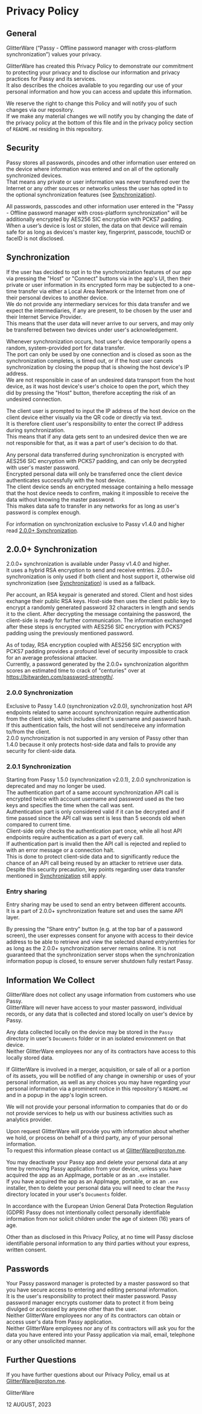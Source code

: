 # Privacy Policy

## General

GlitterWare (“Passy - Offline password manager with cross-platform synchronization”) values your privacy.

GlitterWare has created this Privacy Policy to demonstrate our commitment to protecting your privacy and to disclose our information and privacy practices for Passy and its services.  
It also describes the choices available to you regarding our use of your personal information and how you can access and update this information.

We reserve the right to change this Policy and will notify you of such changes via our repository.  
If we make any material changes we will notify you by changing the date of the privacy policy at the bottom of this file and in the privacy policy section of `README.md` residing in this repository.

## Security

Passy stores all passwords, pincodes and other information user entered on the device where information was entered and on all of the optionally synchronized devices.  
That means any private or user information was never transfered over the Internet or any other sources or networks unless the user has opted in to the optional synchronization features (see [Synchronization](#synchronization)).

All passwords, passcodes and other information user entered in the "Passy - Offline password manager with cross-platform synchronization" will be additionally encrypted by AES256 SIC encryption with PCKS7 padding.  
When a user’s device is lost or stolen, the data on that device will remain safe for as long as devices's master key, fingerprint, passcode, touchID or faceID is not disclosed.

## Synchronization

If the user has decided to opt in to the synchronization features of our app via pressing the "Host" or "Connect" buttons via in the app's UI, then their private or user information in its encrypted form may be subjected to a one-time transfer via either a Local Area Network or the Internet from one of their personal devices to another device.  
We do not provide any intermediary services for this data transfer and we expect the intermediaries, if any are present, to be chosen by the user and their Internet Service Provider.  
This means that the user data will never arrive to our servers, and may only be transferred between two devices under user's acknowledgement.

Whenever synchronization occurs, host user's device temporarily opens a random, system-provided port for data transfer.  
The port can only be used by one connection and is closed as soon as the synchronization completes, is timed out, or if the host user cancels synchronization by closing the popup that is showing the host device's IP address.  
We are not responsible in case of an undesired data transport from the host device, as it was host device's user's choice to open the port, which they did by pressing the "Host" button, therefore accepting the risk of an undesired connection.

The client user is prompted to input the IP address of the host device on the client device either visually via the QR code or directly via text.  
It is therefore client user's responsibility to enter the correct IP address during synchronization.  
This means that if any data gets sent to an undesired device then we are not responsible for that, as it was a part of user's decision to do that.

Any personal data transferred during synchronization is encrypted with AES256 SIC encryption with PCKS7 padding, and can only be decrypted with user's master password.  
Encrypted personal data will only be transferred once the client device authenticates successfully with the host device.  
The client device sends an encrypted message containing a hello message that the host device needs to confirm, making it impossible to receive the data without knowing the master password.  
This makes data safe to transfer in any networks for as long as user's password is complex enough.

For information on synchronization exclusive to Passy v1.4.0 and higher read [2.0.0+ Synchronization](#200-synchronization).

## 2.0.0+ Synchronization

2.0.0+ synchronization is available under Passy v1.4.0 and higher.  
It uses a hybrid RSA encryption to send and receive entries. 2.0.0+ synchronization is only used if both client and host support it, otherwise old synchronization (see [Synchronization](#synchronization)) is used as a fallback.

Per account, an RSA keypair is generated and stored. Client and host sides exchange their public RSA keys. Host-side then uses the client public key to encrypt a randomly generated password 32 characters in length and sends it to the client. After decrypting the message containing the password, the client-side is ready for further communication. The information exchanged after these steps is encrypted with AES256 SIC encryption with PCKS7 padding using the previously mentioned password.

As of today, RSA encryption coupled with AES256 SIC encryption with PCKS7 padding provides a profound level of security impossible to crack for an average professional attacker.  
Currently, a password generated by the 2.0.0+ synchronization algorithm scores an estimated time to crack of "centuries" over at https://bitwarden.com/password-strength/.

### 2.0.0 Synchronization

Exclusive to Passy 1.4.0 (synchronization v2.0.0), synchronization host API endpoints related to same account synchronization require authentication from the client side, which includes client's username and password hash.  
If this authentication fails, the host will not send/receive any information to/from the client.  
2.0.0 synchronization is not supported in any version of Passy other than 1.4.0 because it only protects host-side data and fails to provide any security for client-side data.

### 2.0.1 Synchronization
 
Starting from Passy 1.5.0 (synchronization v2.0.1), 2.0.0 synchronization is deprecated and may no longer be used.  
The authentication part of a same account synchronization API call is encrypted twice with account username and password used as the two keys and specifies the time when the call was sent.  
Authentication part is only considered valid if it can be decrypted and if time passed since the API call was sent is less than 5 seconds old when compared to current time.  
Client-side only checks the authentication part once, while all host API endpoints require authentication as a part of every call.  
If authentication part is invalid then the API call is rejected and replied to with an error message or a connection halt.  
This is done to protect client-side data and to significantly reduce the chance of an API call being reused by an attacker to retrieve user data.  
Despite this security precaution, key points regarding user data transfer mentioned in [Synchronization](#synchronization) still apply. 

### Entry sharing

Entry sharing may be used to send an entry between different accounts.  
It is a part of 2.0.0+ synchronization feature set and uses the same API layer.

By pressing the "Share entry" button (e.g. at the top bar of a password screen), the user expresses consent for anyone with access to their device address to be able to retrieve and view the selected shared entry/entries for as long as the 2.0.0+ synchronization server remains online. It is not guaranteed that the synchronization server stops when the synchronization information popup is closed, to ensure server shutdown fully restart Passy. 

## Information We Collect

GlitterWare does not collect any usage information from customers who use Passy.  
GlitterWare will never have access to your master password, individual records, or any data that is collected and stored locally on user's device by Passy.

Any data collected locally on the device may be stored in the `Passy` directory in user's `Documents` folder or in an isolated environment on that device.  
Neither GlitterWare employees nor any of its contractors have access to this locally stored data.

If GlitterWare is involved in a merger, acquisition, or sale of all or a portion of its assets, you will be notified of any change in ownership or uses of your personal information, as well as any choices you may have regarding your personal information via a prominent notice in this repository's `README.md` and in a popup in the app's login screen.

We will not provide your personal information to companies that do or do not provide services to help us with our business activities such as analytics provider.

Upon request GlitterWare will provide you with information about whether we hold, or process on behalf of a third party, any of your personal information.  
To request this information please contact us at GlitterWare@proton.me.

You may deactivate your Passy app and delete your personal data at any time by removing Passy application from your device, unless you have acquired the app as an AppImage, portable or as an `.exe` installer.  
If you have acquired the app as an AppImage, portable, or as an `.exe` installer, then to delete your personal data you will need to clear the `Passy` directory located in your user's `Documents` folder.

In accordance with the European Union General Data Protection Regulation (GDPR) Passy does not intentionally collect personally identifiable information from nor solicit children under the age of sixteen (16) years of age.

Other than as disclosed in this Privacy Policy, at no time will Passy disclose identifiable personal information to any third parties without your express, written consent.

## Passwords

Your Passy password manager is protected by a master password so that you have secure access to entering and editing personal information.  
It is the user's responsibility to protect their master password. Passy password manager encrypts customer data to protect it from being divulged or accessed by anyone other than the user.  
Neither GlitterWare employees nor any of its contractors can obtain or access user's data from Passy application.  
Neither GlitterWare employees nor any of its contractors will ask you for the data you have entered into your Passy application via mail, email, telephone or any other unsolicited manner.

## Further Questions

If you have further questions about our Privacy Policy, email us at GlitterWare@proton.me.

GlitterWare

12 AUGUST, 2023
